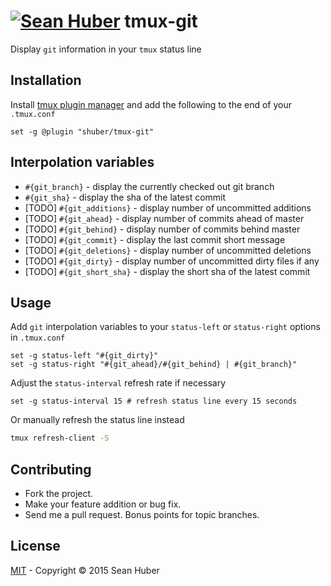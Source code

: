 # [![Sean Huber](https://cloud.githubusercontent.com/assets/2419/6550752/832d9a64-c5ea-11e4-9717-6f9aa6e023b5.png)](https://github.com/shuber) tmux-git

Display `git` information in your `tmux` status line


## Installation

Install [tmux plugin manager](https://github.com/tmux-plugins/tpm) and add the following to the end of your `.tmux.conf`

```tmux
set -g @plugin "shuber/tmux-git"
```


## Interpolation variables

* `#{git_branch}` - display the currently checked out git branch
* `#{git_sha}` - display the sha of the latest commit
* [TODO] `#{git_additions}` - display number of uncommitted additions
* [TODO] `#{git_ahead}` - display number of commits ahead of master
* [TODO] `#{git_behind}` - display number of commits behind master
* [TODO] `#{git_commit}` - display the last commit short message
* [TODO] `#{git_deletions}` - display number of uncommitted deletions
* [TODO] `#{git_dirty}` - display number of uncommitted dirty files if any
* [TODO] `#{git_short_sha}` - display the short sha of the latest commit


## Usage

Add `git` interpolation variables to your `status-left` or `status-right` options in `.tmux.conf`

```tmux
set -g status-left "#{git_dirty}"
set -g status-right "#{git_ahead}/#{git_behind} | #{git_branch}"
```

Adjust the `status-interval` refresh rate if necessary

```tmux
set -g status-interval 15 # refresh status line every 15 seconds
```

Or manually refresh the status line instead

```bash
tmux refresh-client -S
```


## Contributing

* Fork the project.
* Make your feature addition or bug fix.
* Send me a pull request. Bonus points for topic branches.


## License

[MIT](https://github.com/shuber/tmux-git/blob/master/LICENSE) - Copyright © 2015 Sean Huber
